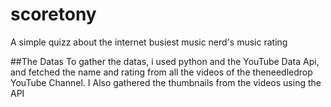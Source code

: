 # scoretony
A simple quizz about the internet busiest music nerd's music rating

##The Datas
To gather the datas, i used python and the YouTube Data Api, and fetched the name and rating from all the videos of the 
theneedledrop YouTube Channel.
I Also gathered the thumbnails from the videos using the API

